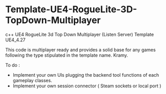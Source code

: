 # Template-UE4-RogueLite-3D-TopDown-Multiplayer
c++ UE4 RogueLite 3d Top Down Multiplayer (Listen Server) Template
UE4_4.27

This code is multiplayer ready and provides a solid base for any games following the type stipulated in the template name.
Kramy.

To do :
  - Implement your own UIs plugging the backend tool functions of each gameplay classes.
  - Implement your own session connector ( Steam sockets or local port )
  
